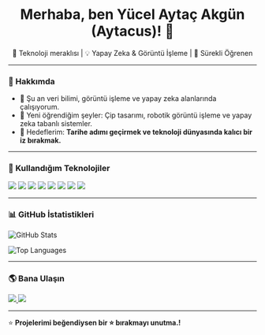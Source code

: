 <h1 align="center">Merhaba, ben Yücel Aytaç Akgün (Aytacus)! 👋</h1>

<p align="center">
  🚀 Teknoloji meraklısı | 💡 Yapay Zeka & Görüntü İşleme | 🎯 Sürekli Öğrenen
</p>

---

### 📌 Hakkımda  
- 🔭 Şu an veri bilimi, görüntü işleme ve yapay zeka alanlarında çalışıyorum.  
- 🌱 Yeni öğrendiğim şeyler: Çip tasarımı, robotik görüntü işleme ve yapay zeka tabanlı sistemler.  
- 🎯 Hedeflerim: **Tarihe adımı geçirmek ve teknoloji dünyasında kalıcı bir iz bırakmak.**  

---

### 🚀 Kullandığım Teknolojiler  
<p align="left">
  <img src="https://img.shields.io/badge/Python-3776AB?style=for-the-badge&logo=python&logoColor=white">
  <img src="https://img.shields.io/badge/C-00599C?style=for-the-badge&logo=c&logoColor=white">
  <img src="https://img.shields.io/badge/C%23-239120?style=for-the-badge&logo=csharp&logoColor=white">
  <img src="https://img.shields.io/badge/Java-007396?style=for-the-badge&logo=java&logoColor=white">
  <img src="https://img.shields.io/badge/JavaScript-F7DF1E?style=for-the-badge&logo=javascript&logoColor=black">
  <img src="https://img.shields.io/badge/PHP-777BB4?style=for-the-badge&logo=php&logoColor=white">
  <img src="https://img.shields.io/badge/Verilog-8B0000?style=for-the-badge&logo=verilog&logoColor=white">
  <img src="https://img.shields.io/badge/Flutter-02569B?style=for-the-badge&logo=flutter&logoColor=white">
</p>

---

### 📊 GitHub İstatistikleri  
<p align="left">
  <img src="https://github-readme-stats.vercel.app/api?username=Aytacus&show_icons=true&theme=radical" alt="GitHub Stats">
</p>

<p align="left">
  <img src="https://github-readme-stats.vercel.app/api/top-langs/?username=Aytacus&layout=compact&theme=dark" alt="Top Languages">
</p>

---

### 🌎 Bana Ulaşın  
<p align="left">
  <a href="https://linkedin.com/in/yücel-aytaç-akgün-358130227">
    <img src="https://img.shields.io/badge/LinkedIn-0A66C2?style=for-the-badge&logo=linkedin&logoColor=white">
  </a>
  <a href="https://github.com/Aytacus">
    <img src="https://img.shields.io/badge/GitHub-181717?style=for-the-badge&logo=github&logoColor=white">
  </a>
</p>

---

⭐ **Projelerimi beğendiysen bir ⭐ bırakmayı unutma.!**  

 

